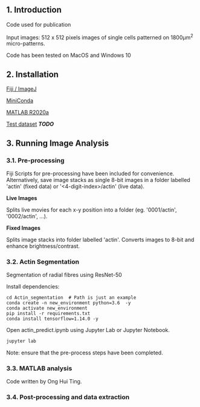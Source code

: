 ## 1. Introduction
Code used for publication

Input images: 512 x 512 pixels images of single cells patterned on 1800µm<sup>2</sup> micro-patterns. 

Code has been tested on MacOS and Windows 10

## 2. Installation
[Fiji / ImageJ](https://imagej.net/Fiji/Downloads)

[MiniConda](https://docs.conda.io/projects/conda/en/latest/user-guide/install/)

[MATLAB R2020a](https://www.mathworks.com/products/new_products/release2020a.html)

[Test dataset](http://www.google.com/)  ***TODO***

## 3. Running Image Analysis
### 3.1. Pre-processing
Fiji Scripts for pre-processing have been included for convenience. Alternatively, save image stacks as single 8-bit images in a folder labelled 'actin' (fixed data) or '<4-digit-index>/actin' (live data).

**Live Images**

Splits live movies for each x-y position into a folder (eg. '0001/actin', '0002/actin', ...).

**Fixed Images**

Splits image stacks into folder labelled 'actin'. Converts images to 8-bit and enhance brightness/contrast.

###  3.2. Actin Segmentation
Segmentation of radial fibres using ResNet-50

Install dependencies:
```
cd Actin_segmentation  # Path is just an example
conda create -n new_environment python=3.6  -y
conda activate new_environment
pip install -r requirements.txt
conda install tensorflow=1.14.0 -y
```

Open actin_predict.ipynb using Jupyter Lab or Jupyter Notebook. 
```bash
jupyter lab
```
Note: ensure that the pre-process steps have been completed. 
###  3.3. MATLAB analysis
Code written by Ong Hui Ting. 


###  3.4. Post-processing and data extraction
